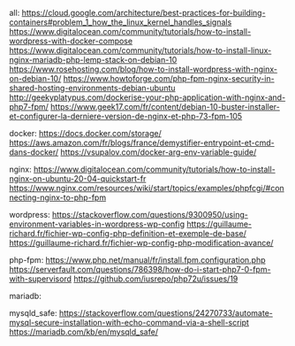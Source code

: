 all:
https://cloud.google.com/architecture/best-practices-for-building-containers#problem_1_how_the_linux_kernel_handles_signals
https://www.digitalocean.com/community/tutorials/how-to-install-wordpress-with-docker-compose
https://www.digitalocean.com/community/tutorials/how-to-install-linux-nginx-mariadb-php-lemp-stack-on-debian-10
https://www.rosehosting.com/blog/how-to-install-wordpress-with-nginx-on-debian-10/
https://www.howtoforge.com/php-fpm-nginx-security-in-shared-hosting-environments-debian-ubuntu
http://geekyplatypus.com/dockerise-your-php-application-with-nginx-and-php7-fpm/
https://www.geek17.com/fr/content/debian-10-buster-installer-et-configurer-la-derniere-version-de-nginx-et-php-73-fpm-105

docker:
https://docs.docker.com/storage/
https://aws.amazon.com/fr/blogs/france/demystifier-entrypoint-et-cmd-dans-docker/
https://vsupalov.com/docker-arg-env-variable-guide/

nginx:
https://www.digitalocean.com/community/tutorials/how-to-install-nginx-on-ubuntu-20-04-quickstart-fr
https://www.nginx.com/resources/wiki/start/topics/examples/phpfcgi/#connecting-nginx-to-php-fpm

wordpress:
https://stackoverflow.com/questions/9300950/using-environment-variables-in-wordpress-wp-config
https://guillaume-richard.fr/fichier-wp-config-php-definition-et-exemple-de-base/
https://guillaume-richard.fr/fichier-wp-config-php-modification-avance/

php-fpm:
https://www.php.net/manual/fr/install.fpm.configuration.php
https://serverfault.com/questions/786398/how-do-i-start-php7-0-fpm-with-supervisord
https://github.com/iusrepo/php72u/issues/19

mariadb:

mysqld_safe:
https://stackoverflow.com/questions/24270733/automate-mysql-secure-installation-with-echo-command-via-a-shell-script
https://mariadb.com/kb/en/mysqld_safe/
